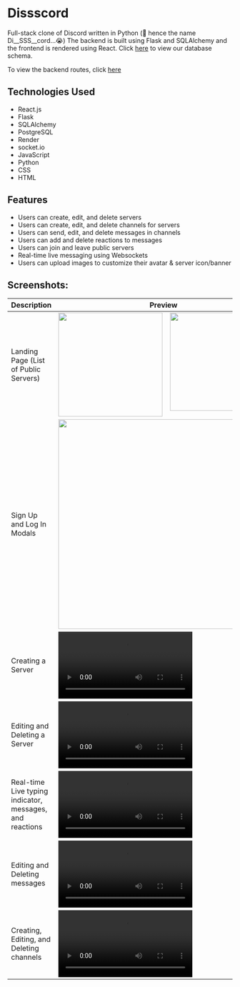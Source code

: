 # Dissscord

Full-stack clone of Discord written in Python (🐍 hence the name Di__SSS__cord…😭)
The backend is built using Flask and SQLAlchemy and the frontend is rendered using React. Click [here](https://github.com/aznguymp4/Dissscord/wiki) to view our database schema. 

To view the backend routes, click [here](https://dissscord.onrender.com/api/docs)

## Technologies Used
- React.js
- Flask
- SQLAlchemy
- PostgreSQL
- Render
- socket.io
- JavaScript
- Python
- CSS
- HTML

## Features
 - Users can create, edit, and delete servers
 - Users can create, edit, and delete channels for servers
 - Users can send, edit, and delete messages in channels	
 - Users can add and delete reactions to messages
 - Users can join and leave public servers
 - Real-time live messaging using Websockets
 - Users can upload images to customize their avatar & server icon/banner

## Screenshots:
| **Description** | **Preview** |
|--------------|--------------------------------------------------------------------------------------------------------|
| Landing Page (List of Public Servers) | <img src="https://github.com/aznguymp4/Dissscord/assets/48527495/5bf75ecd-e253-491e-bc4c-f11f8f64330c" align="left" width=233px></img><img src="https://github.com/aznguymp4/Dissscord/assets/48527495/992502b0-1a3b-4049-be60-b688b446d6d6" align="right" width=220px></img> |
| Sign Up and Log In Modals | <img src="https://github.com/aznguymp4/Dissscord/assets/48527495/9ef8faa5-952f-4e4a-bf3d-579bb2983e06" align="center" width=470px></img> |
| Creating a Server | <video src="https://github.com/aznguymp4/Dissscord/assets/48527495/2d3c80dd-059e-42ff-9b9a-63dbc2f5ed4b"></video> |
| Editing and Deleting a Server | <video src="https://github.com/aznguymp4/Dissscord/assets/48527495/c6250b3c-0e03-4ebf-825c-d3d3ed110a33"></video> |
| Real-time Live typing indicator, messages, and reactions | <video src="https://github.com/aznguymp4/Dissscord/assets/48527495/94190ee1-55e5-4c1d-90dc-ee97fb3f492e"></video> |
| Editing and Deleting messages | <video src="https://github.com/aznguymp4/Dissscord/assets/48527495/9ebcd2c1-a3fb-47d2-a3d7-8b48eaa3545c"></video> |
| Creating, Editing, and Deleting channels | <video src="https://github.com/aznguymp4/Dissscord/assets/48527495/8b825629-5367-4ab6-b709-629d03f706b4"></video> |

